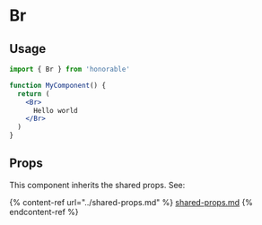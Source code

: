 # Br

## Usage

```jsx
import { Br } from 'honorable'

function MyComponent() {
  return (
    <Br>
      Hello world
    </Br>
  )
}
```

## Props

This component inherits the shared props. See:

{% content-ref url="../shared-props.md" %}
[shared-props.md](../shared-props.md)
{% endcontent-ref %}

